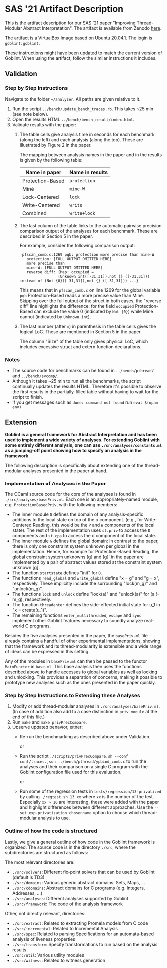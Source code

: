 # SAS '21 Artifact Description
This is the artifact description for our SAS '21 paper "Improving Thread-Modular Abstract Interpretation".
The artifact is available from Zenodo [here](https://doi.org/10.5281/zenodo.5148607).

The artifact is a VirtualBox Image based on Ubuntu 20.04.1. The login is `goblint:goblint`.

These instructions might have been updated to match the current version of Goblint.
When using the artifact, follow the similar instructions it includes.

## Validation

### Step by Step Instructions
Navigate to the folder `~/analyzer`. All paths are given relative to it.

1. Run the script `../bench/update_bench_traces.rb`. This takes ~25 min (see note below).
2. Open the results HTML `../bench/bench_result/index.html`.
3. Validate results with the paper:
    1. The table cells give analysis time in seconds for each benchmark (along the left) and each analysis (along the top). These are illustrated by Figure 2 in the paper.

        The mapping between analysis names in the paper and in the results is given by the following table:

        | Name in paper    | Name in results |
        | ---------------- | --------------- |
        | Protection-Based | `protection`    |
        | Miné             | `mine-W`        |
        | Lock-Centered    | `lock`          |
        | Write-Centered   | `write`         |
        | Combined         | `write+lock`    |

    2. The last column of the table links to the automatic pairwise precision comparison output of the analyses for each benchmark. These are described in Section 5 in the paper.

        For example, consider the following comparison output:

            pfscan_comb.c:1269 pqb: protection more precise than mine-W
              protection: [FULL OUTPUT OMITTED HERE]
              more precise than
              mine-W: [FULL OUTPUT OMITTED HERE]
              reverse diff: {Map: occupied =
                            (Unknown int([-31,31]),not {} ([-31,31])) instead of (Not {0}([-31,31]),not {} ([-31,31])) ...}

        This means that in `pfscan_comb.c` on line 1269 for the global variable `pqb` Protection-Based reads a more precise value than Miné.
        Skipping over the full output of the struct in both cases, the "reverse diff" line highlights the difference:
        for the field `occupied` Protection-Based can exclude the value 0 (indicated by `Not {0}`) while Miné cannot (indicated by `Unknown int`).

    3. The last number (after `=`) in parenthesis in the table cells gives the logical LoC. These are mentioned in Section 5 in the paper.

        The column "Size" of the table only gives physical LoC, which includes excessive struct and extern function declarations.


### Notes
* The source code for benchmarks can be found in `../bench/pthread/` and `../bench/svcomp/`.
* Although it takes ~25 min to run all the benchmarks, the script continually updates the results HTML. Therefore it's possible to observe the first results in the partially-filled table without having to wait for the script to finish.
* If you get messages such as `dune: command not found` run `eval $(opam env)`


## Extension

**Goblint is a general framework for Abstract Interpretation and has been used to implement a wide variety of analyses. For extending Goblint with some entirely different analysis,
one can use `./src/analyses/constants.ml` as a jumping-off point showing how to specify an analysis in the framework.**

The following description is specifically about extending one of the thread-modular analyses presented in the paper at hand.

### Implementation of Analyses in the Paper
The OCaml source code for the core of the analyses is found in `./src/analyses/basePriv.ml`.
Each one is an appropriately-named module, e.g. `ProtectionBasedPriv`, with the following members:

* The inner module `D` defines the domain of any analysis-specific additions to the local state on top of the σ component. (e.g., for Write-Centered Reading, this would be the `P` and `W` components of the local state).
 The rest of the implementation uses `st.priv` to access the `D` components and `st.cpa` to access the σ component of the local state.
* The inner module `G` defines the global domain: In contrast to the paper, there is only one constraint system unknown per global in the implementation.
 Hence, for example for Protection-Based Reading, the global constraint system unknowns [g] and [g]' in the paper are implemented by a pair of abstract values stored at the constraint system unknown [g].
* The function `startstate` defines "init" for `D`.
* The functions `read_global` and `write_global` define "x = g" and "g = x", respectively. These implicitly include the surrounding "lock(m_g)" and "unlock(m_g)".
* The functions `lock` and `unlock` define "lock(a)" and "unlock(a)" for (a != m_g), respectively.
* The function `threadenter` defines the side-effected initial state for u_1 in "x = create(u_1)".
* The remaining functions `enter_multithreaded`, `escape` and `sync` implement other Goblint features necessary to soundly analyze real-world C programs.

Besides the five analyses presented in the paper, the `basePriv.ml` file already contains a handful of other experimental implementations, showing that the framework and its thread-modularity is extensible
and a wide range of ideas can be expressed in this setting.

Any of the modules in `basePriv.ml` can then be passed to the functor `MainFunctor` in `base.ml`. This base analysis then uses the functions described above to handle accesses to global variables as well as locking
and unlocking. This provides a separation of concerns, making it possible to prototype new analyses such as the ones
presented in the paper quickly.

### Step by Step Instructions to Extending these Analyses

1. Modify or add thread-modular analyses in `./src/analyses/basePriv.ml`. (In case of addition also add to a case distinction in `priv_module` at the end of this file.)
2. Run `make` and `make privPrecCompare`.
3. Observe updated behavior, either:
    * Re-run the benchmarking as described above under Validation.

        or

    * Run the script `./scripts/privPrecCompare.sh --conf conf/traces.json ../bench/pthread/ypbind_comb.c` to run the analyses and their comparison on a single C program with the Goblint configuration file used for this evaluation.

        or

    * Run some of the regression tests in `tests/regression/13-privatized` by calling `./regtest.sh 13 xx` where `xx` is the number of the test. Especially `xx > 16` are interesting, these were added with the paper and highlight
      differences between different approaches. Use the `--set exp.privatization chosenname` option to choose which thread-modular analysis to use.

### Outline of how the code is structured
Lastly, we give a general outline of how code in the Goblint framework is organized:
The source code is in the directory `./src`, where the subdirectories are structured as follows:

The most relevant directories are:

- `./src/solvers`: Different fix-point solvers that can be used by Goblint (default is TD3)
- `./src/domains`: Various generic abstract domains: Sets, Maps, ...
- `./src/cdomains`: Abstract domains for C programs (e.g. Integers, Addresses, ...)
- `./src/analyses`: Different analyses supported by Goblint
- `./src/framework`: The code of the analysis framework

Other, not directly relevant, directories:

- `./src/extract`: Related to extracting Promela models from C code
- `./src/incremental`: Related to Incremental Analysis
- `./src/spec`: Related to parsing Specifications for an automata-based analysis of liveness properties
- `./src/transform`: Specify transformations to run based on the analysis results
- `./src/util`: Various utility modules
- `./src/witness`: Related to witness generation
